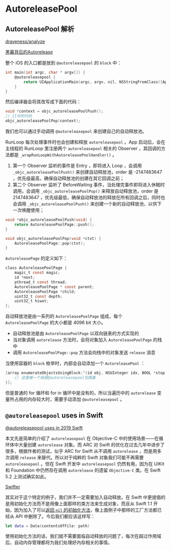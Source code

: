 # AutoreleasePool
## AutoreleasePool 解析

[draveness/analyze](https://github.com/draveness/analyze/blob/master/contents/objc/%E8%87%AA%E5%8A%A8%E9%87%8A%E6%94%BE%E6%B1%A0%E7%9A%84%E5%89%8D%E4%B8%96%E4%BB%8A%E7%94%9F.md)

[黑幕背后的Autorelease](http://blog.sunnyxx.com/2014/10/15/behind-autorelease/)

整个 iOS 的入口都是放到 `@autoreleasepool` 的 `block` 中：

```objectivec
int main(int argc, char * argv[]) {
    @autoreleasepool {
        return UIApplicationMain(argc, argv, nil, NSStringFromClass([AppDelegate class]));
    }
}
```

然后编译器会将其改写成下面的代码：

```objectivec
void *context = objc_autoreleasePoolPush();
// {}中的代码
objc_autoreleasePoolPop(context);
```

我们也可以通过手动调用 `@autoreleasepool` 来创建自己的自动释放池。

RunLoop 每次处理事件时也会创建和释放 `autoreleasepool` 。App 启动后，会在主线程的 RunLoop 里注册两个 `autoreleasepool` 相关的 Observer ，其回调的方法都是 `_wrapRunLoopWithAutoreleasePoolHandler()` 。

1. 第一个 Observer 监听的事件是 Entry ，即将进入 Loop ，会调用 `_objc_autoreleasePoolPush()` 来创建自动释放池，order 是 -2147483647 ，优先级最高，确保自动释放池的创建在其它回调之前；
2. 第二个 Observer 监听了 BeforeWaiting 事件，当处理完事件即将进入休眠时调用，会调用 `_objc_autoreleasePoolPop()` 来释放自动释放池，order 是 2147483647 ，优先级最低，确保自动释放池的释放在所有回调之后，同时也会调用 `_objc_autoreleasePoolPush()` 来创建一个新的自动释放池，以供下一次唤醒使用；

```objectivec
void *objc_autoreleasePoolPush(void) {
    return AutoreleasePoolPage::push();
}

void objc_autoreleasePoolPop(void *ctxt) {
    AutoreleasePoolPage::pop(ctxt);
}
```

`AutoreleasePage` 的定义如下：

```objectivec
class AutoreleasePoolPage {
    magic_t const magic;
    id *next;
    pthread_t const thread;
    AutoreleasePoolPage * const parent;
    AutoreleasePoolPage *child;
    uint32_t const depth;
    uint32_t hiwat;
};
```

自动释放池是由一系列的 `AutoreleasePoolPage` 组成，每个 `AutoreleasePoolPage` 的大小都是 4096 bit 大小。

- 自动释放池是由 `AutoreleasePoolPage` 以双向链表的方式实现的
- 当对象调用 `autorelease` 方法时，会将对象加入 `AutoreleasePoolPage` 的栈中
- 调用 `AutoreleasePoolPage::pop` 方法会向栈中的对象发送 `release` 消息

当使用容器的 `block` 枚举时，内部会自动添加一个 `AutoreleasePool` ：

```objectivec
[array enumerateObjectsUsingBlock:^(id obj, NSUInteger idx, BOOL *stop) {
    // 这里被一个局部@autoreleasepool包围着
}];
```

但是普通的 for 循环和 for in 循环中是没有的，所以当遍历中的 `autorelease` 变量所占用的内存较大时，需要手动添加 `@autoreleasepool` 。

## `@autoreleasepool` uses in Swift

[@autoreleasepool uses in 2019 Swift](https://swiftrocks.com/autoreleasepool-in-2019-swift.html)

本文先是简单的介绍了 `autoreleasepool` 在 Objective-C 中的使用场景——在循环体中大量创建 `autorelease` 对象。而 ARC 对 Swift 的优化在过去几年中进步了很多，根据作者的测试，似乎 ARC for Swift 从不调用 `autorelease` ，而是用多次调用 `release` 来替代。所以对于纯粹的 Swift 对象我们可能不再需要 `autoreleasepool` 。但在 Swift 开发中 `autoreleasepool` 仍然有用，因为在 UIKit 和 Foundation 中仍然存在调用 `autorelease` 的遗留 `Objective-C` 类。在 Swift 5.2 上测试确实如此。

[Swifter](https://swifter.tips/autoreleasepool/)

其实对于这个特定的例子，我们并不一定需要加入自动释放。在 Swift 中更提倡的是用初始化方法而不是用像上面那样的类方法来生成对象，而且从 Swift 1.1 开始，因为加入了可以[返回 `nil` 的初始化方法](https://swifter.tips/init-nil/)，像上面例子中那样的工厂方法都已经从 API 中删除了。今后我们都应该这样写：

```swift
let data = Data(contentsOfFile: path)
```

使用初始化方法的话，我们就不需要面临自动释放的问题了，每次在超过作用域后，自动内存管理都将为我们处理好内存相关的事情。